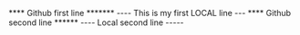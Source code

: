 **** Github first line *******
---- This is my first LOCAL line ---
**** Github second line ******
----  Local second line -----
